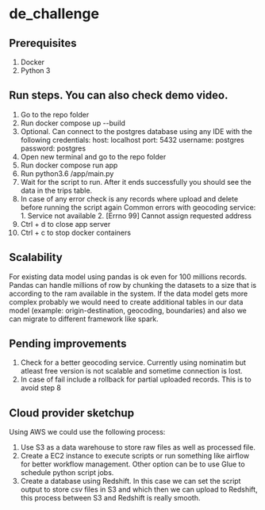 # de_challenge

## Prerequisites

  1. Docker
  2. Python 3

## Run steps. You can also check demo video.

  1. Go to the repo folder
  2. Run docker compose up --build
  3. Optional. Can connect to the postgres database using any IDE with the following credentials:
    host: localhost
    port: 5432
    username: postgres
    password: postgres
  4. Open new terminal and go to the repo folder
  5. Run docker compose run app
  6. Run python3.6 /app/main.py
  7. Wait for the script to run. After it ends successfully you should see the data in the trips table.
  8. In case of any error check is any records where upload and delete before running the script again
    Common errors with geocoding service:
    1. Service not available
    2. [Errno 99] Cannot assign requested address
  9. Ctrl + d to close app server
  10. Ctrl + c to stop docker containers

## Scalability

For existing data model using pandas is ok even for 100 millions records. Pandas can handle millions of row by chunking the datasets to a size that is according to the ram available in the system. If the data model gets more complex probably we would need to create additional tables in our data model (example: origin-destination, geocoding, boundaries) and also we can migrate to different framework like spark. 


## Pending improvements

  1. Check for a better geocoding service. Currently using nominatim but atleast free version is not scalable and sometime connection is lost.
  2. In case of fail include a rollback for partial uploaded records. This is to avoid step 8

## Cloud provider sketchup

Using AWS we could use the following process:

  1. Use S3 as a data warehouse to store raw files as well as processed file.
  2. Create a EC2 instance to execute scripts or run something like airflow for better workflow management. Other option can be to use Glue to schedule python script jobs.
  3. Create a database using Redshift. In this case we can set the script output to store csv files in S3 and which then we can upload to Redshift, this process between S3 and Redshift is really smooth.
